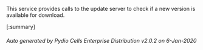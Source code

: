 






This service provides calls to the update server to check if a new version is available for download.

[:summary]

###### Auto generated by Pydio Cells Enterprise Distribution v2.0.2 on 6-Jan-2020
